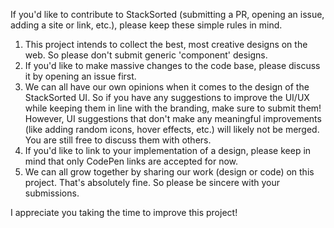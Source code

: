 If you'd like to contribute to StackSorted (submitting a PR, opening an issue, adding a site or link, etc.), please keep these simple rules in mind.

1. This project intends to collect the best, most creative designs on the web. So please don't submit generic 'component' designs.
2. If you'd like to make massive changes to the code base, please discuss it by opening an issue first.
3. We can all have our own opinions when it comes to the design of the StackSorted UI. So if you have any suggestions to improve the UI/UX while keeping them in line with the branding, make sure to submit them! However, UI suggestions that don't make any meaningful improvements (like adding random icons, hover effects, etc.) will likely not be merged. You are still free to discuss them with others.
4. If you'd like to link to your implementation of a design, please keep in mind that only CodePen links are accepted for now.
5. We can all grow together by sharing our work (design or code) on this project. That's absolutely fine. So please be sincere with your submissions.

I appreciate you taking the time to improve this project!
